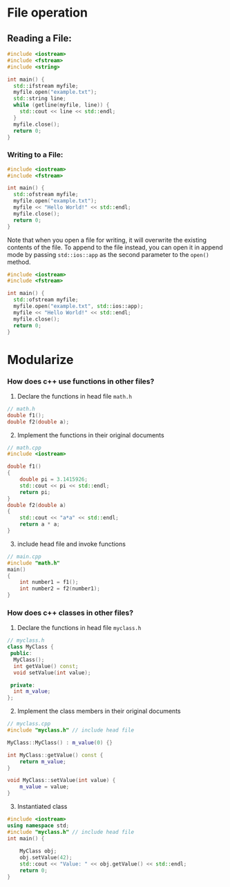 # File operation

##  Reading a File:

```c++
#include <iostream>
#include <fstream>
#include <string>

int main() {
  std::ifstream myfile;
  myfile.open("example.txt");
  std::string line;
  while (getline(myfile, line)) {
    std::cout << line << std::endl;
  }
  myfile.close();
  return 0;
}
```



### Writing to a File:

```c++
#include <iostream>
#include <fstream>

int main() {
  std::ofstream myfile;
  myfile.open("example.txt");
  myfile << "Hello World!" << std::endl;
  myfile.close();
  return 0;
}

```

Note that when you open a file for writing, it will overwrite the existing contents of the file. To append to the file instead, you can open it in append mode by passing `std::ios::app` as the second parameter to the `open()` method.

```c++
#include <iostream>
#include <fstream>

int main() {
  std::ofstream myfile;
  myfile.open("example.txt", std::ios::app);
  myfile << "Hello World!" << std::endl;
  myfile.close();
  return 0;
}

```



# Modularize

### How does c++ use functions in other files?

1. Declare the functions in head file `math.h` 

```c++
// math.h
double f1();
double f2(double a);
```



2. Implement the functions in their original documents

```c++
// math.cpp
#include <iostream>

double f1()
{
	double pi = 3.1415926;
	std::cout << pi << std::endl;
    return pi;
}
double f2(double a)
{
	std::cout << "a*a" << std::endl;
    return a * a;
}
```



3. include head file and invoke functions

```c++
// main.cpp
#include "math.h"
main()
{
    int number1 = f1();
    int number2 = f2(number1);
}
```





### How does c++ classes in other files?

1. Declare the functions in head file `myclass.h` 

```c++
// myclass.h
class MyClass {
 public:
  MyClass();
  int getValue() const;
  void setValue(int value);

 private:
  int m_value;
};
```



2. Implement the class members in their original documents

```c++
// myclass.cpp
#include "myclass.h" // include head file

MyClass::MyClass() : m_value(0) {}

int MyClass::getValue() const {
	return m_value;
}

void MyClass::setValue(int value) {
	m_value = value;
}
```



3. Instantiated class

```c++
#include <iostream>
using namespace std;
#include "myclass.h" // include head file
int main() {
	
	MyClass obj;
	obj.setValue(42);
	std::cout << "Value: " << obj.getValue() << std::endl;
	return 0;
}
```



